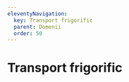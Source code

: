 ```yaml
---
eleventyNavigation:
  key: Transport frigorific
  parent: Domenii
  order: 50
---
```


# Transport frigorific
